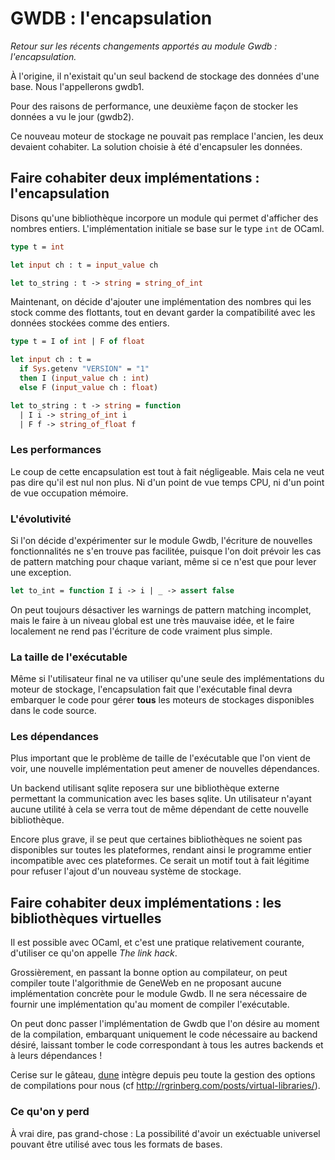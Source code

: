 # GWDB : l'encapsulation

_Retour sur les récents changements apportés au module Gwdb :
l'encapsulation._

À l'origine, il n'existait qu'un seul backend de stockage des
données d'une base. Nous l'appellerons gwdb1.

Pour des raisons de performance, une deuxième façon de stocker les
données a vu le jour (gwdb2).

Ce nouveau moteur de stockage ne pouvait pas remplace l'ancien, les
deux devaient cohabiter. La solution choisie à été d'encapsuler les
données.

## Faire cohabiter deux implémentations : l'encapsulation

Disons qu'une bibliothèque incorpore un module qui permet d'afficher
des nombres entiers.  L'implémentation initiale se base sur le type
`int` de OCaml.

```ocaml
type t = int

let input ch : t = input_value ch

let to_string : t -> string = string_of_int
```

Maintenant, on décide d'ajouter une implémentation des nombres qui les
stock comme des flottants, tout en devant garder la compatibilité avec
les données stockées comme des entiers.

```ocaml
type t = I of int | F of float

let input ch : t =
  if Sys.getenv "VERSION" = "1"
  then I (input_value ch : int)
  else F (input_value ch : float)

let to_string : t -> string = function
  | I i -> string_of_int i
  | F f -> string_of_float f
```

### Les performances

Le coup de cette encapsulation est tout à fait négligeable. Mais cela
ne veut pas dire qu'il est nul non plus. Ni d'un point de vue temps
CPU, ni d'un point de vue occupation mémoire.

### L'évolutivité

Si l'on décide d'expérimenter sur le module Gwdb, l'écriture de
nouvelles fonctionnalités ne s'en trouve pas facilitée, puisque l'on
doit prévoir les cas de pattern matching pour chaque variant, même si
ce n'est que pour lever une exception.

```ocaml
let to_int = function I i -> i | _ -> assert false
```

On peut toujours désactiver les warnings de pattern matching
incomplet, mais le faire à un niveau global est une très mauvaise
idée, et le faire localement ne rend pas l'écriture de code vraiment
plus simple.

### La taille de l'exécutable

Même si l'utilisateur final ne va utiliser qu'une seule des
implémentations du moteur de stockage, l'encapsulation fait que
l'exécutable final devra embarquer le code pour gérer **tous** les
moteurs de stockages disponibles dans le code source.

### Les dépendances

Plus important que le problème de taille de l'exécutable que l'on
vient de voir, une nouvelle implémentation peut amener de nouvelles
dépendances.

Un backend utilisant sqlite reposera sur une bibliothèque externe
permettant la communication avec les bases sqlite. Un utilisateur
n'ayant aucune utilité à cela se verra tout de même dépendant de cette
nouvelle bibliothèque.

Encore plus grave, il se peut que certaines bibliothèques ne soient
pas disponibles sur toutes les plateformes, rendant ainsi le programme
entier incompatible avec ces plateformes. Ce serait un motif tout à
fait légitime pour refuser l'ajout d'un nouveau système de stockage.

## Faire cohabiter deux implémentations : les bibliothèques virtuelles

Il est possible avec OCaml, et c'est une pratique relativement
courante, d'utiliser ce qu'on appelle _The link hack_.

Grossièrement, en passant la bonne option au compilateur, on peut
compiler toute l'algorithmie de GeneWeb en ne proposant aucune
implémentation concrète pour le module Gwdb. Il ne sera nécessaire de
fournir une implémentation qu'au moment de compiler l'exécutable.

On peut donc passer l'implémentation de Gwdb que l'on désire au moment
de la compilation, embarquant uniquement le code nécessaire au backend
désiré, laissant tomber le code correspondant à tous les autres
backends et à leurs dépendances !

Cerise sur le gâteau, [dune](https://dune.build/) intègre depuis
peu toute la gestion des options de compilations pour nous (cf
http://rgrinberg.com/posts/virtual-libraries/).

### Ce qu'on y perd

À vrai dire, pas grand-chose : La possibilité d'avoir un exéctuable
universel pouvant être utilisé avec tous les formats de bases.

